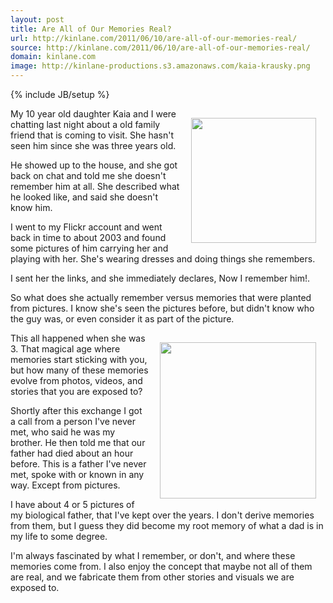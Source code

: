 ```yaml
---
layout: post
title: Are All of Our Memories Real?
url: http://kinlane.com/2011/06/10/are-all-of-our-memories-real/
source: http://kinlane.com/2011/06/10/are-all-of-our-memories-real/
domain: kinlane.com
image: http://kinlane-productions.s3.amazonaws.com/kaia-krausky.png
---
```

{% include JB/setup %}<p><img style="padding: 15px;" src="http://kinlane-productions.s3.amazonaws.com/kaia-krausky.png" alt="" width="200" align="right" />My 10 year old daughter Kaia and I were chatting last night about a old family friend that is coming to visit.  She hasn't seen him since she was three years old.<p></p>
He showed up to the house, and she got back on chat and told me she doesn't remember him at all.  She described what he looked like, and said she doesn't know him.<p></p>
I went to my Flickr account and went back in time to about 2003 and found some pictures of him carrying her and playing with her.  She's wearing dresses and doing things she remembers.<p></p>
I sent her the links, and she immediately declares, Now I remember him!.<p></p>
So what does she actually remember versus memories that were planted from pictures.  I know she's seen the pictures before, but didn't know who the guy was, or even consider it as part of the picture.<p></p>
<img style="padding: 15px;" src="http://kinlane-productions.s3.amazonaws.com/Jimmy-Lifting-Weights.png" alt="" width="250" align="right" />This all happened when she was 3.  That magical age where memories start sticking with you, but how many of these memories evolve from photos, videos, and stories that you are exposed to?<p></p>
Shortly after this exchange I got a call from a person I've never met, who said he was my brother.  He then told me that our father had died about an hour before. This is a father I've never met, spoke with or known in any way.  Except from pictures.<p></p>
I have about 4 or 5 pictures of my biological father, that I've kept over the years.  I don't derive memories from them, but I guess they did become my root memory of what a dad is in my life to some degree.<p></p>
I'm always fascinated by what I remember, or don't, and where these memories come from. I also enjoy the concept that maybe not all of them are real, and we fabricate them from other stories and visuals we are exposed to.</p>

